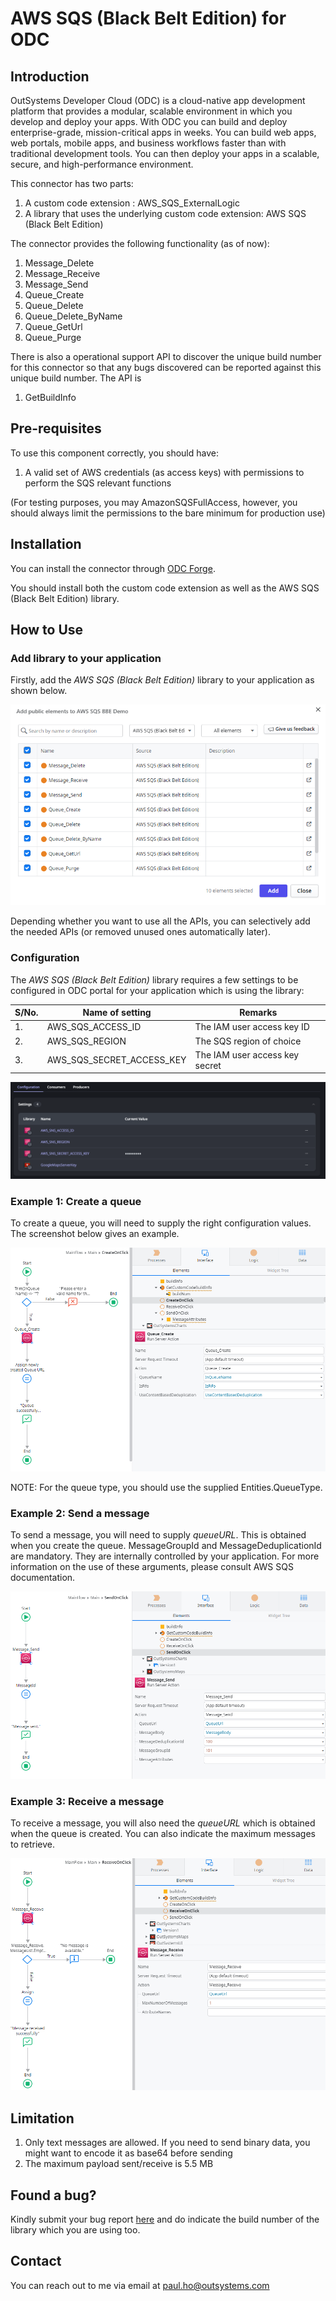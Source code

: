 # AWS SQS (Black Belt Edition) for ODC

## Introduction

OutSystems Developer Cloud (ODC) is a cloud-native app development platform that provides a modular, scalable environment in which you develop and deploy your apps. With ODC you can build and deploy enterprise-grade, mission-critical apps in weeks. You can build web apps, web portals, mobile apps, and business workflows faster than with traditional development tools. You can then deploy your apps in a scalable, secure, and high-performance environment.

This connector has two parts:

1. A custom code extension : AWS_SQS_ExternalLogic
2. A library that uses the underlying custom code extension: AWS SQS (Black Belt Edition)

The connector provides the following functionality (as of now):

1. Message_Delete
2. Message_Receive
3. Message_Send
4. Queue_Create
5. Queue_Delete
6. Queue_Delete_ByName
7. Queue_GetUrl
8. Queue_Purge

There is also a operational support API to discover the unique build number for this connector so that any bugs discovered can be reported against this unique build number. The API is

1. GetBuildInfo

## Pre-requisites

To use this component correctly, you should have:

1. A valid set of AWS credentials (as access keys) with permissions to perform the SQS relevant functions

(For testing purposes, you may AmazonSQSFullAccess, however, you should always limit the permissions to the bare minimum for production use)

## Installation

You can install the connector through [ODC Forge](https://success.outsystems.com/documentation/outsystems_developer_cloud/forge/install_or_update_a_forge_asset/#install-a-forge-asset).

You should install both the custom code extension as well as the AWS SQS (Black Belt Edition) library.

## How to Use

### Add library to your application

Firstly, add the _AWS SQS (Black Belt Edition)_ library to your application as shown below.

![add library depedency](doc/images/add_library.png)

Depending whether you want to use all the APIs, you can selectively add the needed APIs (or removed unused ones automatically later).

### Configuration

The _AWS SQS (Black Belt Edition)_ library requires a few settings to be configured in ODC portal for your application which is using the library:

| S/No. | Name of setting           | Remarks                        |
| ----- | ------------------------- | ------------------------------ |
| 1.    | AWS_SQS_ACCESS_ID         | The IAM user access key ID     |
| 2.    | AWS_SQS_REGION            | The SQS region of choice       |
| 3.    | AWS_SQS_SECRET_ACCESS_KEY | The IAM user access key secret |

![Change settings](doc/images/settings.png)

### Example 1: Create a queue

To create a queue, you will need to supply the right configuration values. The screenshot below gives an example.

![send message example](doc/images/create_queue_example.png)

NOTE: For the queue type, you should use the supplied Entities.QueueType.

### Example 2: Send a message

To send a message, you will need to supply _queueURL_. This is obtained when you create the queue. MessageGroupId and MessageDeduplicationId are mandatory. They are internally controlled by your application. For more information on the use of these arguments, please consult AWS SQS documentation.

![Send message example](doc/images/send_message_example.png)

### Example 3: Receive a message

To receive a message, you will also need the _queueURL_ which is obtained when the queue is created. You can also indicate the maximum messages to retrieve.

![Receive message example](doc/images/receive_message_example.png)

## Limitation

1. Only text messages are allowed. If you need to send binary data, you might want to encode it as base64 before sending
2. The maximum payload sent/receive is 5.5 MB

## Found a bug?

Kindly submit your bug report [here](https://github.com/PaulHoOutsystems/amazon-sqs/issues) and do indicate the build number of the library which you are using too.

## Contact

You can reach out to me via email at paul.ho@outsystems.com
